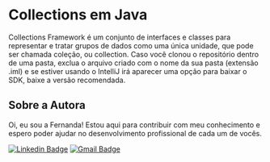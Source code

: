 # Collections em Java
Collections Framework é um conjunto de interfaces e classes para representar e tratar grupos de dados como uma única unidade, que pode ser chamada coleção, ou collection. 
Caso você clonou o repositório dentro de uma pasta, exclua o arquivo criado com o nome da sua pasta (extensão .iml) e se estiver usando o IntelliJ irá aparecer uma opção para baixar o SDK, baixe a versão recomendada. 

## Sobre a Autora
Oi, eu sou a Fernanda! Estou aqui para contribuir com meu conhecimento e espero poder ajudar no desenvolvimento profissional de cada um de vocês.

[![Linkedin Badge](https://img.shields.io/badge/-Fernanda_Maki_Hirose-blue?style=flat-square&logo=Linkedin&logoColor=white&link=https://www.linkedin.com/in/fernanda-maki-hirose-801117208/)](https://www.linkedin.com/in/fernanda-maki-hirose-801117208/)  [![Gmail Badge](https://img.shields.io/badge/-femahi2020@gmail.com-c14438?style=flat-square&logo=Gmail&logoColor=white&link=mailto:femahi2020@gmail.com)](mailto:femahi2020@gmail.com)
